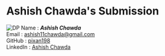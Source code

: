 # Ashish Chawda's Submission
![DP](https://avatars2.githubusercontent.com/u/56932286?s=460&u=e5ebf2810947320a17331c5b9c016411d71f85cc&v=4)
Name : ***Ashish Chawda***  
Email : ashish11chawda@gmail.com  
GitHub : [pixan198](https://github.com/pixan198)  
LinkedIn : [Ashish Chawda](https://www.linkedin.com/in/ashishchawda198)